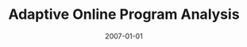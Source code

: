 ---
title: "Adaptive Online Program Analysis"
date: 2007-01-01
venue: "29th International Conference on Software Engineering (ICSE 2007), Minneapolis, MN, USA, May 20-26, 2007"
paperurl: https://doi.org/10.1109/ICSE.2007.12
authors: "Matthew B Dwyer, Alex Kinneer and Sebastian G Elbaum"
awards: ""
---